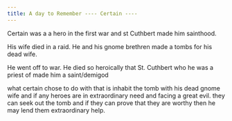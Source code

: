 ```yaml
---
title: A day to Remember ---- Certain ---- 
---
```


Certain was a a hero in the first war and st Cuthbert made him sainthood. 

His wife died in a raid. He and his gnome brethren made a tombs for his dead wife. 

He went off to war. He died so heroically that St. Cuthbert who he was a priest of made him a saint/demigod

what certain chose to do with that is inhabit the tomb with his dead gnome wife and if any heroes are in extraordinary need and facing a great evil. they can seek out the tomb and if they can prove that they are worthy then he may lend them extraordinary help. 
